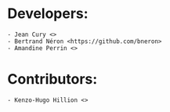 # Developers:
    
    - Jean Cury <>
    - Bertrand Néron <https://github.com/bneron>
    - Amandine Perrin <>
    
# Contributors:
    
    - Kenzo-Hugo Hillion <>